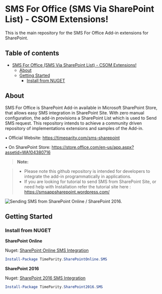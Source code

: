 

SMS For Office (SMS Via SharePoint List) - CSOM Extensions!
============================================================================

This is the main repository for the SMS For Office Add-in extensions for SharePoint.

Table of contents
-------------

*   [SMS For Office (SMS Via SharePoint List) - CSOM Extensions!](/)
    *   [About](#about)
    *   [Getting Started](#getting-started)
        *   [Install from NUGET](#install-from-nuget)



About
-------------

SMS For Office is SharePoint Add-in available in Microsoft SharePoint Store, that allows easy SMS integration in SharePoint Site. With zero manual configuration, the add-in provisions a SharePoint List which is used to Send SMS request. This repository intends to achieve a community driven repository of implementations extensions and samples of the Add-in.

•	Official Website: https://timeparity.com/sms-sharepoint 

•	On SharePoint Store: https://store.office.com/en-us/app.aspx?assetid=WA104380716 

> **Note:**

> - Please note this github repository is intended for developers to integrate the add-in programmatically in applications.
> - If you are looking for tutorial to send SMS from SharePoint Site, or need help with Installation refer the tutorial site here :    https://smsappsharepoint.wordpress.com/ 

![Sending SMS from SharePoint Online / SharePoint 2016.](https://timeparity.com//img/sp_smsrequestlist_additem_512x384.png)



Getting Started
-------------

### Install from NUGET


**SharePoint Online**

Nuget:  [SharePoint Online SMS Integration](https://www.nuget.org/packages/TimeParity.SharePointOnline.SMS)
```powershell
Install-Package TimeParity.SharePointOnline.SMS
```


**SharePoint 2016**

Nuget:  [SharePoint 2016 SMS Integration](https://www.nuget.org/packages/TimeParity.SharePoint2016.SMS)
```powershell
Install-Package TimeParity.SharePoint2016.SMS
```

